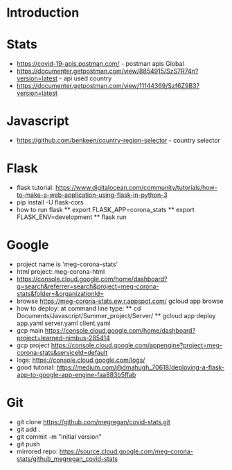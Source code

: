 # Introduction

# Stats
* https://covid-19-apis.postman.com/ - postman apis 
Global
* https://documenter.getpostman.com/view/8854915/SzS7R74n?version=latest - api used 
country
* https://documenter.getpostman.com/view/11144369/Szf6Z9B3?version=latest

# Javascript
* https://github.com/benkeen/country-region-selector - country selector 

# Flask
* flask tutorial: https://www.digitalocean.com/community/tutorials/how-to-make-a-web-application-using-flask-in-python-3 
* pip install -U flask-cors 
* how to run flask
** export FLASK_APP=corona_stats
** export FLASK_ENV=development
** flask run

# Google 
* project name is 'meg-corona-stats'
* html project: meg-corona-html
* https://console.cloud.google.com/home/dashboard?q=search&referrer=search&project=meg-corona-stats&folder=&organizationId=
* browse https://meg-corona-stats.ew.r.appspot.com/  gcloud app browse
* how to deploy: at command line type: 
** cd Documents/Javascript/Summer_project/Server/
**  gcloud app deploy app.yaml server.yaml client.yaml
* gcp main https://console.cloud.google.com/home/dashboard?project=learned-nimbus-285414
* gcp project https://console.cloud.google.com/appengine?project=meg-corona-stats&serviceId=default
* logs: https://console.cloud.google.com/logs/
* good tutorial: https://medium.com/@dmahugh_70618/deploying-a-flask-app-to-google-app-engine-faa883b5ffab


# Git
* git clone https://github.com/megregan/covid-stats.git
* git add . 
* git commit -m "initial version" 
* git push
* mirrored repo: https://source.cloud.google.com/meg-corona-stats/github_megregan_covid-stats